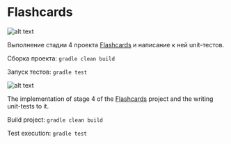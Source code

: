 # Flashcards
![alt text](https://i.ibb.co/Fq966hv/iconfinder-flag-russia-92968.png)

Выполнение стадии 4 проекта [Flashcards](https://hyperskill.org/projects/44/stages/235/implement) и написание к ней unit-тестов.

Сборка проекта: `gradle clean build`

Запуск тестов: `gradle test`


![alt text](https://i.ibb.co/s6j3MjD/iconfinder-flag-great-britain-92874.png)

The implementation of stage 4 of the [Flashcards](https://hyperskill.org/projects/44/stages/235/implement) project and the writing unit-tests to it.

Build project: `gradle clean build`

Test execution: `gradle test`

